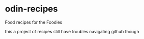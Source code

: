 # odin-recipes
Food recipes for the Foodies

this a project of recipes
still have troubles navigating github though 